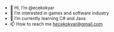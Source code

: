 - 👋 Hi, I’m @ecekokyar
- 👀 I’m interested in games and software industry 
- 🌱 I’m currently learning C# and Java
- 📫 How to reach me hecekokyar@gmail.com


